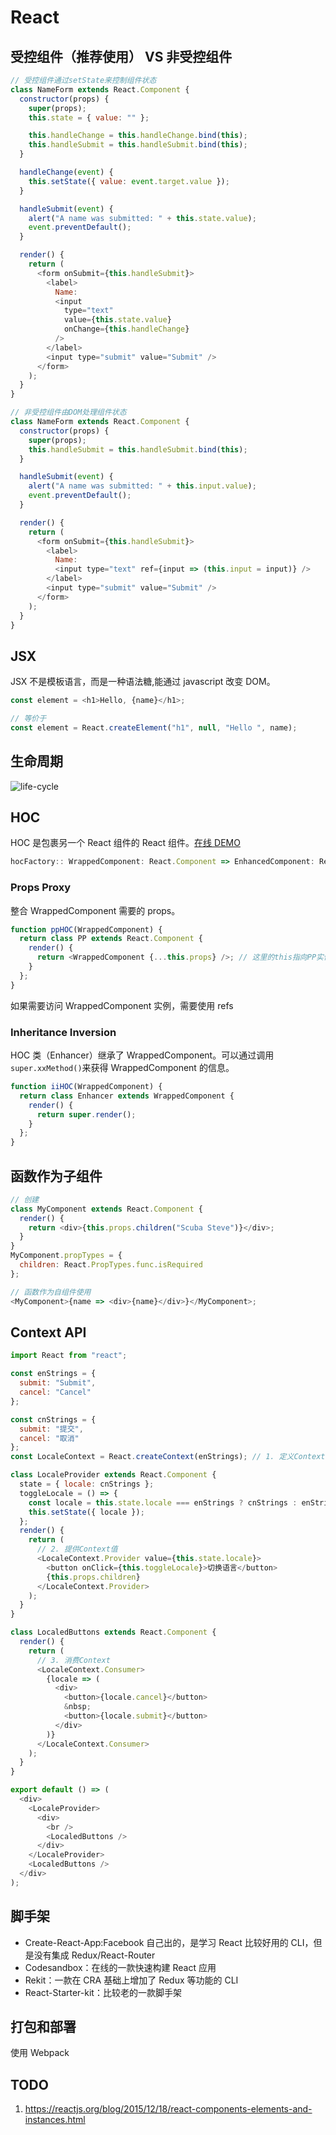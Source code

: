 # React

## 受控组件（推荐使用） VS 非受控组件

```javascript
// 受控组件通过setState来控制组件状态
class NameForm extends React.Component {
  constructor(props) {
    super(props);
    this.state = { value: "" };

    this.handleChange = this.handleChange.bind(this);
    this.handleSubmit = this.handleSubmit.bind(this);
  }

  handleChange(event) {
    this.setState({ value: event.target.value });
  }

  handleSubmit(event) {
    alert("A name was submitted: " + this.state.value);
    event.preventDefault();
  }

  render() {
    return (
      <form onSubmit={this.handleSubmit}>
        <label>
          Name:
          <input
            type="text"
            value={this.state.value}
            onChange={this.handleChange}
          />
        </label>
        <input type="submit" value="Submit" />
      </form>
    );
  }
}

// 非受控组件由DOM处理组件状态
class NameForm extends React.Component {
  constructor(props) {
    super(props);
    this.handleSubmit = this.handleSubmit.bind(this);
  }

  handleSubmit(event) {
    alert("A name was submitted: " + this.input.value);
    event.preventDefault();
  }

  render() {
    return (
      <form onSubmit={this.handleSubmit}>
        <label>
          Name:
          <input type="text" ref={input => (this.input = input)} />
        </label>
        <input type="submit" value="Submit" />
      </form>
    );
  }
}
```

## JSX

JSX 不是模板语言，而是一种语法糖,能通过 javascript 改变 DOM。

```javascript
const element = <h1>Hello, {name}</h1>;

// 等价于
const element = React.createElement("h1", null, "Hello ", name);
```

## 生命周期

![life-cycle](./images/react-lifecycle.PNG)

## HOC

HOC 是包裹另一个 React 组件的 React 组件。[在线 DEMO](https://codesandbox.io/s/84296x60y0)

```javascript
hocFactory:: WrappedComponent: React.Component => EnhancedComponent: React.Component
```

### Props Proxy

整合 WrappedComponent 需要的 props。

```javascript
function ppHOC(WrappedComponent) {
  return class PP extends React.Component {
    render() {
      return <WrappedComponent {...this.props} />; // 这里的this指向PP实例
    }
  };
}
```

如果需要访问 WrappedComponent 实例，需要使用 refs

### Inheritance Inversion

HOC 类（Enhancer）继承了 WrappedComponent。可以通过调用`super.xxMethod()`来获得 WrappedComponent 的信息。

```javascript
function iiHOC(WrappedComponent) {
  return class Enhancer extends WrappedComponent {
    render() {
      return super.render();
    }
  };
}
```

## 函数作为子组件

```javascript
// 创建
class MyComponent extends React.Component {
  render() {
    return <div>{this.props.children("Scuba Steve")}</div>;
  }
}
MyComponent.propTypes = {
  children: React.PropTypes.func.isRequired
};

// 函数作为自组件使用
<MyComponent>{name => <div>{name}</div>}</MyComponent>;
```

## Context API

```javascript
import React from "react";

const enStrings = {
  submit: "Submit",
  cancel: "Cancel"
};

const cnStrings = {
  submit: "提交",
  cancel: "取消"
};
const LocaleContext = React.createContext(enStrings); // 1. 定义Context

class LocaleProvider extends React.Component {
  state = { locale: cnStrings };
  toggleLocale = () => {
    const locale = this.state.locale === enStrings ? cnStrings : enStrings;
    this.setState({ locale });
  };
  render() {
    return (
      // 2. 提供Context值
      <LocaleContext.Provider value={this.state.locale}>
        <button onClick={this.toggleLocale}>切换语言</button>
        {this.props.children}
      </LocaleContext.Provider>
    );
  }
}

class LocaledButtons extends React.Component {
  render() {
    return (
      // 3. 消费Context
      <LocaleContext.Consumer>
        {locale => (
          <div>
            <button>{locale.cancel}</button>
            &nbsp;
            <button>{locale.submit}</button>
          </div>
        )}
      </LocaleContext.Consumer>
    );
  }
}

export default () => (
  <div>
    <LocaleProvider>
      <div>
        <br />
        <LocaledButtons />
      </div>
    </LocaleProvider>
    <LocaledButtons />
  </div>
);
```

## 脚手架

- Create-React-App:Facebook 自己出的，是学习 React 比较好用的 CLI，但是没有集成 Redux/React-Router
- Codesandbox：在线的一款快速构建 React 应用
- Rekit：一款在 CRA 基础上增加了 Redux 等功能的 CLI
- React-Starter-kit：比较老的一款脚手架

## 打包和部署

使用 Webpack

## TODO

1. https://reactjs.org/blog/2015/12/18/react-components-elements-and-instances.html

